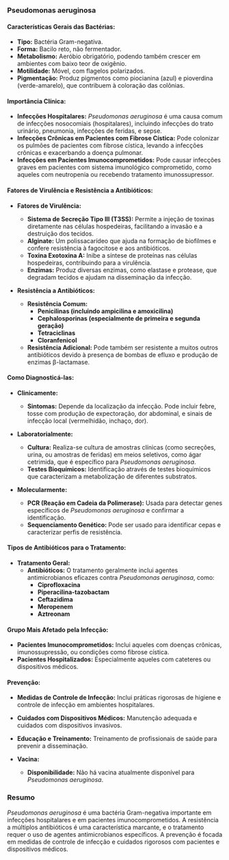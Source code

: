 ### **Pseudomonas aeruginosa**

#### **Características Gerais das Bactérias:**

- **Tipo:** Bactéria Gram-negativa.
- **Forma:** Bacilo reto, não fermentador.
- **Metabolismo:** Aeróbio obrigatório, podendo também crescer em ambientes com baixo teor de oxigênio.
- **Motilidade:** Móvel, com flagelos polarizados.
- **Pigmentação:** Produz pigmentos como piocianina (azul) e pioverdina (verde-amarelo), que contribuem à coloração das colônias.

#### **Importância Clínica:**

- **Infecções Hospitalares:** *Pseudomonas aeruginosa* é uma causa comum de infecções nosocomiais (hospitalares), incluindo infecções do trato urinário, pneumonia, infecções de feridas, e sepse.
- **Infecções Crônicas em Pacientes com Fibrose Cística:** Pode colonizar os pulmões de pacientes com fibrose cística, levando a infecções crônicas e exacerbando a doença pulmonar.
- **Infecções em Pacientes Imunocomprometidos:** Pode causar infecções graves em pacientes com sistema imunológico comprometido, como aqueles com neutropenia ou recebendo tratamento imunossupressor.

#### **Fatores de Virulência e Resistência a Antibióticos:**

- **Fatores de Virulência:**
  - **Sistema de Secreção Tipo III (T3SS):** Permite a injeção de toxinas diretamente nas células hospedeiras, facilitando a invasão e a destruição dos tecidos.
  - **Alginate:** Um polissacarídeo que ajuda na formação de biofilmes e confere resistência à fagocitose e aos antibióticos.
  - **Toxina Exotoxina A:** Inibe a síntese de proteínas nas células hospedeiras, contribuindo para a virulência.
  - **Enzimas:** Produz diversas enzimas, como elastase e protease, que degradam tecidos e ajudam na disseminação da infecção.

- **Resistência a Antibióticos:**
  - **Resistência Comum:**
    - **Penicilinas (incluindo ampicilina e amoxicilina)**
    - **Cephalosporinas (especialmente de primeira e segunda geração)**
    - **Tetraciclinas**
    - **Cloranfenicol**
  - **Resistência Adicional:** Pode também ser resistente a muitos outros antibióticos devido à presença de bombas de efluxo e produção de enzimas β-lactamase.

#### **Como Diagnosticá-las:**

- **Clinicamente:**
  - **Sintomas:** Depende da localização da infecção. Pode incluir febre, tosse com produção de expectoração, dor abdominal, e sinais de infecção local (vermelhidão, inchaço, dor).

- **Laboratorialmente:**
  - **Cultura:** Realiza-se cultura de amostras clínicas (como secreções, urina, ou amostras de feridas) em meios seletivos, como ágar cetrimida, que é específico para *Pseudomonas aeruginosa*.
  - **Testes Bioquímicos:** Identificação através de testes bioquímicos que caracterizam a metabolização de diferentes substratos.

- **Molecularmente:**
  - **PCR (Reação em Cadeia da Polimerase):** Usada para detectar genes específicos de *Pseudomonas aeruginosa* e confirmar a identificação.
  - **Sequenciamento Genético:** Pode ser usado para identificar cepas e caracterizar perfis de resistência.

#### **Tipos de Antibióticos para o Tratamento:**

- **Tratamento Geral:**
  - **Antibióticos:** O tratamento geralmente inclui agentes antimicrobianos eficazes contra *Pseudomonas aeruginosa*, como:
    - **Ciprofloxacina**
    - **Piperacilina-tazobactam**
    - **Ceftazidima**
    - **Meropenem**
    - **Aztreonam**

#### **Grupo Mais Afetado pela Infecção:**

- **Pacientes Imunocomprometidos:** Inclui aqueles com doenças crônicas, imunossupressão, ou condições como fibrose cística.
- **Pacientes Hospitalizados:** Especialmente aqueles com cateteres ou dispositivos médicos.

#### **Prevenção:**

- **Medidas de Controle de Infecção:** Inclui práticas rigorosas de higiene e controle de infecção em ambientes hospitalares.
- **Cuidados com Dispositivos Médicos:** Manutenção adequada e cuidados com dispositivos invasivos.
- **Educação e Treinamento:** Treinamento de profissionais de saúde para prevenir a disseminação.

- **Vacina:**
  - **Disponibilidade:** Não há vacina atualmente disponível para *Pseudomonas aeruginosa*.

### Resumo

*Pseudomonas aeruginosa* é uma bactéria Gram-negativa importante em infecções hospitalares e em pacientes imunocomprometidos. A resistência a múltiplos antibióticos é uma característica marcante, e o tratamento requer o uso de agentes antimicrobianos específicos. A prevenção é focada em medidas de controle de infecção e cuidados rigorosos com pacientes e dispositivos médicos.